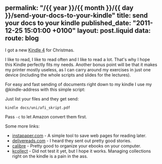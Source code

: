 permalink: "/{{ year }}/{{ month }}/{{ day }}/send-your-docs-to-your-kindle"
title: send your docs to your kindle
published_date: "2011-12-25 15:01:00 +0100"
layout: post.liquid
data:
  route: blog
---
I got a new [Kindle 4](http://www.amazon.de/Kindle-eReader-Wi-Fi-Display-deutsches/dp/B0051QVF7A/ref=amb_link_162551127_2?pf_rd_m=A3JWKAKR8XB7XF&pf_rd_s=center-1&pf_rd_r=17K3DH24R9MPM5BFJJQ2&pf_rd_t=101&pf_rd_p=270263907&pf_rd_i=301128) for Christmas.

I like to read, I like to read often and I like to read a lot. That's why I hope this Kindle perfectly fits my needs.
Another bonus point will be that it makes my printer mostly useless, as I can carry around my exercises in just one device
(including the whole scripts and slides for the lectures).

For easy and fast sending of documents right down to my kindle I use my @kindle-address with this simple script:

<script src="https://gist.github.com/1519303.js?file=kindle.rb"></script>

Just list your files and they get send:

    kindle docs/uni/afi_skript.pdf

Pass `-c` to let Amazon convert them first.

Some more links:

* [instapaper.com](https://www.instapaper.com/) - A simple tool to save web pages for reading later.
* [delivereads.com](http://delivereads.com/) - I heard they sent out pretty good stories.
* [calibre](http://calibre-ebook.com/) - Pretty good to organize your ebooks on your computer.
* [kcollect](http://code.google.com/p/kcollect/) - Did not test it yet, but I hope it works. Managing collections right on the kindle is a pain in the ass.
